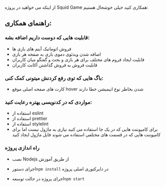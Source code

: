 از اینکه می خواهید در پروژه Squid Game همکاری کنید خیلی خوشحال هستیم:

## راهنمای همکاری:

### قابلیت هایی که دوست داریم اضافه بشه:

- فروش اتوماتیک آیتم های بازی ها
- اضافه شدن ویدئوی دموی بازی به صفحه هر بازی
- قابلیت ایجاد فروم های مختلف برای هر بازی و بحث و گفتگو میان کاربران
- قابلیت فروش به فروش گذاشتن اکانت کاربران

### باگ هایی که توی رفع کردنش میتونی کمک کنی:

- کارت های صفحه اصلی موقع hover شدن بخاطر نوع انیمیشن خطا دارند

### مواردی که در کدنویسی یهتره رعایت کنید:

- استفاده از eslint
- استفاده از prettier
- استفاده از stylelint
- برای کامپوننت هایی که در یک جا استفاده می کنید نیازی به ماژول نیست اما برای کامپوننت هایی که در قسمت های مختلفی استفاده می شوند فایل ماژول ایجاد کنید

### راه اندازی پروژه

- نصب Nodejs از طریق آموزش

- اجرای دستور`npm install` در دایرکتوری اصلی پروژه

- اجرای پروژه در حالت توسعه`npm start`

